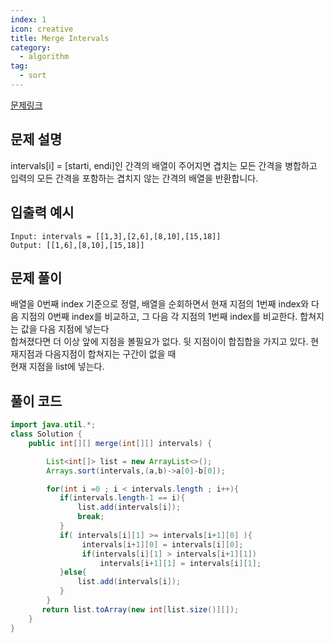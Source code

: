 ```yaml
---
index: 1
icon: creative
title: Merge Intervals
category:
  - algorithm
tag:
  - sort
---
```


[문제링크](https://leetcode.com/problems/merge-intervals/)

## 문제 설명

intervals[i] = [starti, endi]인 간격의 배열이 주어지면 겹치는 모든 간격을 병합하고 입력의 모든 간격을 포함하는 겹치지 않는 간격의 배열을 반환합니다.

## 입출력 예시

```
Input: intervals = [[1,3],[2,6],[8,10],[15,18]]
Output: [[1,6],[8,10],[15,18]]
```

## 문제 풀이

배열을 0번째 index 기준으로 정렬, 배열을 순회하면서 현재 지점의 1번째 index와 다음 지점의 0번째 index를 비교하고,
그 다음 각 지점의 1번째 index를 비교한다. 합쳐지는 값을 다음 지점에 넣는다  
합쳐졌다면 더 이상 앞에 지점을 볼필요가 없다. 뒷 지점이이 합집합을 가지고 있다. 현재지점과 다음지점이 합쳐지는 구간이 없을 때  
현재 지점을 list에 넣는다.

## 풀이 코드

```java
import java.util.*;
class Solution {
    public int[][] merge(int[][] intervals) {

        List<int[]> list = new ArrayList<>();
        Arrays.sort(intervals,(a,b)->a[0]-b[0]);

        for(int i =0 ; i < intervals.length ; i++){
           if(intervals.length-1 == i){
               list.add(intervals[i]);
               break;
           }
           if( intervals[i][1] >= intervals[i+1][0] ){
                intervals[i+1][0] = intervals[i][0];
                if(intervals[i][1] > intervals[i+1][1])
                    intervals[i+1][1] = intervals[i][1];
           }else{
               list.add(intervals[i]);
           }
        }
       return list.toArray(new int[list.size()][]);
    }
}
```
